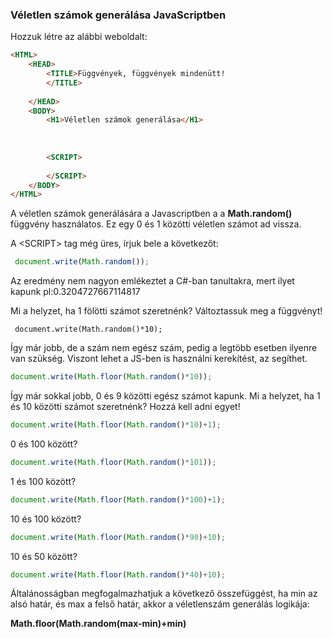 
### Véletlen számok generálása JavaScriptben

Hozzuk létre az alábbi weboldalt:
```HTML
<HTML>
    <HEAD>
        <TITLE>Függvények, függvények mindenütt!
        </TITLE>
        
    </HEAD>
    <BODY>
        <H1>Véletlen számok generálása</H1>
        
        
        
        <SCRIPT>               
            
        </SCRIPT>
    </BODY>
</HTML>
```
A véletlen számok generálására a Javascriptben a a **Math.random()** függvény használatos. Ez egy 0 és 1 közötti véletlen számot ad vissza.

A \<SCRIPT> tag még üres, írjuk bele a következőt:

```js
 document.write(Math.random());   
```
Az eredmény nem nagyon emlékeztet a C#-ban tanultakra, mert ilyet kapunk pl:0.3204727667114817

Mi a helyzet, ha 1 fölötti számot szeretnénk? Változtassuk meg a függvényt!

```jsd
 document.write(Math.random()*10);  
```
Így már jobb, de a szám nem egész szám, pedig a legtöbb esetben ilyenre van szükség. Viszont lehet a JS-ben is használni kerekítést, az segíthet.

```js
document.write(Math.floor(Math.random()*10));  
```
Így már sokkal jobb, 0 és 9 közötti egész számot kapunk. Mi a helyzet, ha 1 és 10 közötti számot szeretnénk? Hozzá kell adni egyet!
```js
document.write(Math.floor(Math.random()*10)+1);  
```
0 és 100 között?
```js
document.write(Math.floor(Math.random()*101));  
```
1 és 100 között?
```js
document.write(Math.floor(Math.random()*100)+1);  
```
10 és 100 között?
```js
document.write(Math.floor(Math.random()*90)+10);
```
10 és 50 között?
```js
document.write(Math.floor(Math.random()*40)+10);
```

Általánosságban megfogalmazhatjuk a következő összefüggést, ha min az alsó határ, és max a felső határ, akkor a véletlenszám generálás logikája:

**Math.floor(Math.random(max-min)+min)**


